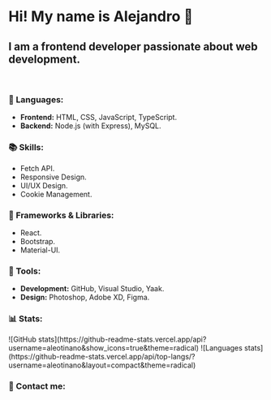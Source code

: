 # Hi! My name is Alejandro 👋
## I am a frontend developer passionate about web development.

<br>

### 🦄 Languages:  
- **Frontend:** HTML, CSS, JavaScript, TypeScript.  
- **Backend:** Node.js (with Express), MySQL.  

### 📚 Skills:  
- Fetch API.  
- Responsive Design.  
- UI/UX Design.  
- Cookie Management.  

### 🚀 Frameworks & Libraries:  
- React.  
- Bootstrap.  
- Material-UI.  

### 💼 Tools:  
- **Development:** GitHub, Visual Studio, Yaak.  
- **Design:** Photoshop, Adobe XD, Figma.

### 📊 Stats:  

<div display="flex">
  ![GitHub stats](https://github-readme-stats.vercel.app/api?username=aleotinano&show_icons=true&theme=radical)
  ![Languages stats](https://github-readme-stats.vercel.app/api/top-langs/?username=aleotinano&layout=compact&theme=radical)
</div>



### 💌 Contact me:

